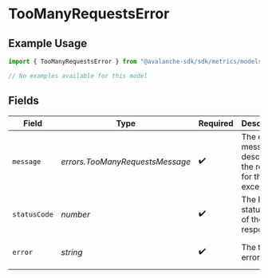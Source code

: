 # TooManyRequestsError

## Example Usage

```typescript
import { TooManyRequestsError } from "@avalanche-sdk/sdk/metrics/models/errors";

// No examples available for this model
```

## Fields

| Field                                                     | Type                                                      | Required                                                  | Description                                               | Example                                                   |
| --------------------------------------------------------- | --------------------------------------------------------- | --------------------------------------------------------- | --------------------------------------------------------- | --------------------------------------------------------- |
| `message`                                                 | *errors.TooManyRequestsMessage*                           | :heavy_check_mark:                                        | The error message describing the reason for the exception |                                                           |
| `statusCode`                                              | *number*                                                  | :heavy_check_mark:                                        | The HTTP status code of the response                      | 429                                                       |
| `error`                                                   | *string*                                                  | :heavy_check_mark:                                        | The type of error                                         | Too Many Requests                                         |